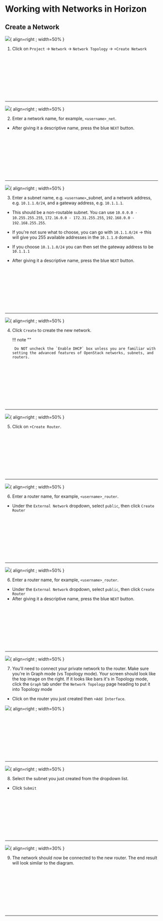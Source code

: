 # Working with Networks in Horizon

## Create a Network

![](/images/horizon_create_network.webp){ align=right ; width=50% }

1. Click on `Project` → `Network` → `Network Topology` → `+Create Network`

</br></br></br></br></br></br></br></br>

---

![](/images/horizon_network_name.webp){ align=right ; width=50% }

2. Enter a network name, for example, `<username>_net`.

* After giving it a descriptive name, press the blue `NEXT` button.

</br></br></br></br></br></br></br></br>

---

![](/images/horizon_subnet.webp){ align=right ; width=50% }

3. Enter a subnet name, e.g. `<username>`_subnet, and a network address, e.g. `10.1.1.0/24`, and a gateway address, e.g. `10.1.1.1`.

* This should be a non-routable subnet. You can use `10.0.0.0 - 10.255.255.255`, `172.16.0.0 - 172.31.255.255`, `192.168.0.0 - 192.168.255.255`.

* If you're not sure what to choose, you can go with `10.1.1.0/24` → this will give you 255 available addresses in the `10.1.1.0` domain.

* If you choose `10.1.1.0/24` you can then set the gateway address to be `10.1.1.1`

* After giving it a descriptive name, press the blue `NEXT` button.

</br></br></br></br></br></br></br></br>

---

![](/images/horizon_network_dhcp.webp){ align=right ; width=50% }

4. Click `Create` to create the new network.

    !!! note ""

        Do NOT uncheck the `Enable DHCP` box unless you are familiar with setting the advanced features of OpenStack networks, subnets, and routers.

</br></br></br></br></br></br></br></br>

---

![](/images/horizon_create_router.jpg){ align=right ; width=50% }

5. Click on `+Create Router`.

</br></br></br></br></br></br></br></br>

---

![](/images/horizon_router_name.jpg){ align=right ; width=50% }

6. Enter a router name, for example, `<username>_router`.

* Under the `External Network` dropdown, select `public`, then click `Create Router`

</br></br></br></br></br></br></br></br>

---

![](/images/horizon_router_name.jpg){ align=right ; width=50% }

6. Enter a router name, for example, `<username>_router`.

* Under the `External Network` dropdown, select `public`, then click `Create Router`
* After giving it a descriptive name, press the blue `NEXT` button.

</br></br></br></br></br></br></br></br>

---

![](/images/horizon_net_top_graph.webp){ align=right ; width=50% }

7. You'll need to connect your private network to the router. Make sure  you're in Graph mode (vs Topology mode). Your screen should look like the top image on the right. If it looks like bars it's in Topology mode, click the `Graph` tab under the `Network Topology` page heading to put it into Topology mode

* Click on the router you just created then `+Add Interface`.

![](/images/horizon_net_interface.jpg){ align=right ; width=50% }

</br></br></br></br></br></br></br></br>

---

![](/images/horizon_router-add.png){ align=right ; width=50% }

8. Select the subnet you just created from the dropdown list.

* Click `Submit`

</br></br></br></br></br></br></br></br>

---

![](/images/horizon_network_final.webp){ align=right ; width=30% }

9. The network should now be connected to the new router.  The end result will look similar to the diagram.

</br></br></br></br></br></br></br></br>

---

